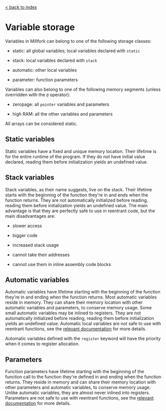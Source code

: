 [< back to index](../index.md)

# Variable storage

Variables in Millfork can belong to one of the following storage classes:

* static: all global variables; local variables declared with `static`

* stack: local variables declared with `stack`

* automatic: other local variables

* parameter: function parameters

Variables can also belong to one of the following memory segments 
(unless overridden with the `@` operator):

* zeropage: all `pointer` variables and parameters

* high RAM: all the other variables and parameters

All arrays can be considered static.

## Static variables

Static variables have a fixed and unique memory location. 
Their lifetime is for the entire runtime of the program. 
If they do not have initial value declared, reading them before initialization yields an undefined value. 

## Stack variables

Stack variables, as their name suggests, live on the stack. 
Their lifetime starts with the beginning of the function they're in 
and ends when the function returns. 
They are not automatically initialized before reading, reading them before initialization yields an undefined value. 
The main advantage is that they are perfectly safe to use in reentrant code,
but the main disadvantages are:
 
* slower access

* bigger code

* increased stack usage

* cannot take their addresses

* cannot use them in inline assembly code blocks

## Automatic variables

Automatic variables have lifetime starting with the beginning of the function they're in 
and ending when the function returns. 
Most automatic variables reside in memory. 
They can share their memory location with other automatic variables and parameters, 
to conserve memory usage. 
Some small automatic variables may be inlined to registers. 
They are not automatically initialized before reading, reading them before initialization yields an undefined value. 
Automatic local variables are not safe to use with reentrant functions, see the [relevant documentation](../lang/reentrancy.md) for more details.

Automatic variables defined with the `register` keyword will have the priority when it comes to register allocation.

## Parameters

Function parameters have lifetime starting with the beginning 
of the function call to the function they're defined in 
and ending when the function returns. 
They reside in memory and can share their memory location with other parameters and automatic variables, 
to conserve memory usage. 
Unlike automatic variables, they are almost never inlined into registers.
Parameters are not safe to use with reentrant functions, see the [relevant documentation](../lang/reentrancy.md) for more details.


